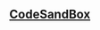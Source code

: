 ## <a href='https://codesandbox.io/dashboard/all/Devsnest%20FE?workspace=12d1b844-b536-4419-a1cf-44a94fdd9de1' target="_black">CodeSandBox</a>
